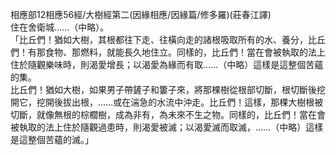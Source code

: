 相應部12相應56經/大樹經第二(因緣相應/因緣篇/修多羅)(莊春江譯)  
住在舍衛城……（中略）。  
「比丘們！猶如大樹，其根都往下走、往橫向走的諸根吸取所有的水、養分，比丘們！有那食物、那燃料，就能長久地住立。同樣的，比丘們！當在會被執取的法上住於隨觀樂味時，則渴愛增長；以渴愛為緣而有取……（中略）這樣是這整個苦蘊的集。  
比丘們！猶如大樹，如果男子帶鏟子和簍子來，將那棵樹從根部切斷，根切斷後挖開它，挖開後拔出根，……或在湍急的水流中沖走。比丘們！這樣，那棵大樹根被切斷，就像無根的棕櫚樹，成為非有，為未來不生之物。同樣的，比丘們！當在會被執取的法上住於隨觀過患時，則渴愛被滅；以渴愛滅而取滅，……（中略）這樣是這整個苦蘊的滅。」  
  
  
